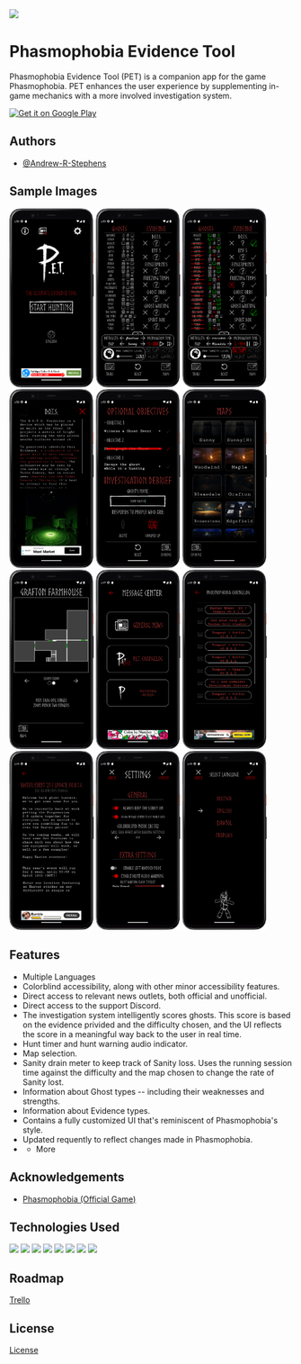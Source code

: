 
<img height="100" src="https://lh3.googleusercontent.com/PMa9Mqag_nOUFZbDqKXRrKFdp9edQS2CD0F4nzv5SDuFq_GzlzXS41YgV5MunlYiiZ0m"/>

# Phasmophobia Evidence Tool
Phasmophobia Evidence Tool (PET) is a companion app for the game Phasmophobia. PET enhances the user experience by supplementing in-game mechanics with a more involved investigation system.

<div style="display:float">
  <a href='https://play.google.com/store/apps/details?id=com.TritiumGaming.phasmophobiaevidencepicker&pcampaignid=pcampaignidMKT-Other-global-all-co-prtnr-py-PartBadge-Mar2515-1'><img width="150" alt='Get it on Google Play' src='https://play.google.com/intl/en_us/badges/static/images/badges/en_badge_web_generic.png'/></a>
</div>

## Authors
- [@Andrew-R-Stephens](https://github.com/Andrew-R-Stephens)

## Sample Images
<div>
  <img width="150" alt='' src='https://github.com/Andrew-R-Stephens/PET-Source/blob/master/repo-images/pet_title.png'/>
  <img width="150" alt='' src='https://github.com/Andrew-R-Stephens/PET-Source/blob/master/repo-images/pet_evidence1.png'/>
  <img width="150" alt='' src='https://github.com/Andrew-R-Stephens/PET-Source/blob/master/repo-images/pet_evidence2.png'/>
  <img width="150" alt='' src='https://github.com/Andrew-R-Stephens/PET-Source/blob/master/repo-images/pet_evidence_equipment.png'/>
  <img width="150" alt='' src='https://github.com/Andrew-R-Stephens/PET-Source/blob/master/repo-images/pet_tasks.png'/>
  <img width="150" alt='' src='https://github.com/Andrew-R-Stephens/PET-Source/blob/master/repo-images/pet_maps.png'/>
  <img width="150" alt='' src='https://github.com/Andrew-R-Stephens/PET-Source/blob/master/repo-images/pet_map.png'/>
  <img width="150" alt='' src='https://github.com/Andrew-R-Stephens/PET-Source/blob/master/repo-images/pet_msgcenter_inboxes.png'/>
  <img width="150" alt='' src='https://github.com/Andrew-R-Stephens/PET-Source/blob/master/repo-images/pet_msgcenter_inbox.png'/>
  <img width="150" alt='' src='https://github.com/Andrew-R-Stephens/PET-Source/blob/master/repo-images/pet_msgcenter.png'/>
  <img width="150" alt='' src='https://github.com/Andrew-R-Stephens/PET-Source/blob/master/repo-images/pet_settings.png'/>
  <img width="150" alt='' src='https://github.com/Andrew-R-Stephens/PET-Source/blob/master/repo-images/pet_languages.png'/>
</div>

## Features
- Multiple Languages
- Colorblind accessibility, along with other minor accessibility features.
- Direct access to relevant news outlets, both official and unofficial.
- Direct access to the support Discord.
- The investigation system intelligently scores ghosts. This score is based on the evidence privided and the difficulty chosen, and the UI reflects the score in a meaningful way back to the user in real time.
- Hunt timer and hunt warning audio indicator.
- Map selection.
- Sanity drain meter to keep track of Sanity loss. Uses the running session time against the difficulty and the map chosen to change the rate of Sanity lost.
- Information about Ghost types -- including their weaknesses and strengths.
- Information about Evidence types.
- Contains a fully customized UI that's reminiscent of Phasmophobia's style.
- Updated requently to reflect changes made in Phasmophobia.
- + More

## Acknowledgements
 - [Phasmophobia (Official Game)](https://store.steampowered.com/app/739630/Phasmophobia/)

## Technologies Used
<div style="display:float">
  <img src="https://img.shields.io/badge/-Java-F80000?logo=oracle&logoColor=white&style=bold"/>
  <img src="https://img.shields.io/badge/-Android%20Studio-3DDC84?logo=androidstudio&logoColor=black&style=bold"/>
  <img src="https://img.shields.io/badge/-Google%20Play-E37400?logo=googleplay&logoColor=white&style=bold"/>
  <img src="https://img.shields.io/badge/-Google%20Analytics-E37400?logo=googleanalytics&logoColor=white&style=bold"/>
  <img src="https://img.shields.io/badge/-Google%20Firebase-FFCA28?logo=googlefirebase&logoColor=white&style=bold"/>
  <img src="https://img.shields.io/badge/-Google%20Admob-EA4335?logo=googleadmob&logoColor=white&style=bold"/>
  <img src="https://img.shields.io/badge/-Gradle-02303A?logo=gradle&logoColor=white&style=bold"/>
  <img src="https://img.shields.io/badge/-XML-333333?logo=xml&logoColor=white&style=bold"/>
</div>

## Roadmap
[Trello](https://trello.com/b/E124v6Pt/phasmophobia-evidence-tool-pet)

## License
[License](https://github.com/TritiumGaming/Phasmophobia-Evidence-Picker-Privacy-Policy/blob/main/Privacy%20Policy)
